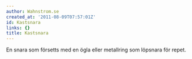 ```yaml
---
author: Wahnstrom.se
created_at: '2011-08-09T07:57:01Z'
id: Kastsnara
links: {}
title: Kastsnara
---
```


En snara som försetts med en ögla eller metallring som löpsnara för repet.